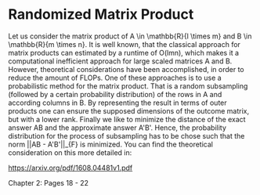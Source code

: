 # Randomized Matrix Product
Let us consider the matrix product of A \in \mathbb{R}{l \times m} and B \in \mathbb{R}{m \times n}.
It is well known, that the classical approach for matrix products can estimated by a runtime of O(lmn), which makes it a computational inefficient approach for large scaled matrices A and B. However, theoretical considerations have been accomplished, in order to reduce the amount of FLOPs. One of these approaches is to use a probabilistic method for the matrix product. That is a random subsampling (followed by a certain probability distribution) of the rows in A and according columns in B. By representing the result in terms of outer products one can ensure the supposed dimensions of the outcome matrix, but with a lower rank. Finally we like to minimize the distance of the exact answer AB and the approximate answer A'B'. Hence, the probability distribution for the process of subsampling has to be chose such that the norm ||AB - A'B'||_{F} is minimized. You can find the theoretical consideration on this more detailed in:

https://arxiv.org/pdf/1608.04481v1.pdf

Chapter 2: Pages 18 - 22
